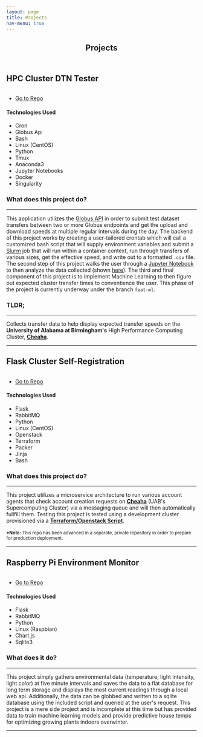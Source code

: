 ```yaml
---
layout: page
title: Projects
nav-menu: true
---
```


<!-- Main -->
<div id="main" class="alt">

<!-- One -->
<section id="one">
		<header class="major">
			<h1>Projects</h1>
		</header>

<!-- Content -->
<h2 id="content">HPC Cluster DTN Tester</h2>
<div class="row 200%">
	<div class="6u 12u$(medium)">
<span class="image fit"><img src="{% link assets/images/globus_trans.jpg %}" alt="" /></span>

<ul class="actions fit">
	<li><a href="https://gitlab.rc.uab.edu/mmoo97/DTN_tests" target="_blank" class="button special fit">Go to Repo</a></li>
</ul>
<h4>Technologies Used</h4>
<ul>
    <li>Cron</li>
    <li>Globus Api</li>
    <li>Bash</li>
    <li>Linux (CentOS)</li>
    <li>Python</li>
    <li>Tmux</li>
    <li>Anaconda3</li>
    <li>Jupyter Notebooks</li>
    <li>Docker</li>
    <li>Singularity</li>
</ul>
</div>
<div class="6u$ 12u$(medium)">
<h3>What does this project do?</h3>
<hr />
<p>This application utilizes the <a href="https://www.globus.org/" target="_blank">Globus API</a> in order to submit test 
dataset transfers between two or more Globus endpoints and get the upload and download speeds
at multiple regular intervals during the day. The backend of this project works by creating a user-tailored crontab which 
will call a customized bash script that will supply environment variables and submit a 
<a href="https://slurm.schedmd.com/overview.html" target="_blank">Slurm</a> job that will run within a container context, 
run through transfers of various sizes, get the effective speed, and write out to a formatted <code>.csv</code> file.
The second step of this project walks the user through a <a href="https://jupyter.org/" target="_blank">Jupyter Notebook</a>
to then analyze the data collected (shown <a href="https://gitlab.rc.uab.edu/mmoo97/DTN_tests/-/blob/v1.0.0/publish/DTN_notebook.ipynb" target="_blank">here</a>).
The third and final component of this project is to implement Machine Learning to then figure out expected cluster transfer times
to conventience the user. This phase of the project is currently underway under the branch <code>feat-ml</code>. </p>
<h3>TLDR;</h3>
<hr />
<p>Collects transfer data to help display expected transfer speeds on the <b>University of Alabama at Birmingham's</b> High 
Performance Computing Cluster, <b><a href="https://www.uab.edu/it/home/research-computing/cheaha" target="_blank">Cheaha</a></b>.
</p>

</div>
</div>
<hr />

<h2 id="content">Flask Cluster Self-Registration</h2>
<div class="row 200%">
	<div class="6u 12u$(medium)">
<span class="image fit"><img src="{% link assets/images/flask_ex.jpg %}" alt="" /></span>

<ul class="actions fit">
	<li><a href="https://gitlab.rc.uab.edu/mmoo97/flask_user_reg" target="_blank" class="button special fit">Go to Repo</a></li>
</ul>
<h4>Technologies Used</h4>
<ul>
    <li>Flask</li>
    <li>RabbitMQ</li>
    <li>Python</li>
    <li>Linux (CentOS)</li>
    <li>Openstack</li>
    <li>Terraform</li>
    <li>Packer</li>
    <li>Jinja</li>
    <li>Bash</li>
</ul>
</div>
<div class="6u$ 12u$(medium)">
<h3>What does this project do?</h3>
<hr />
<p>This project utilizes a microservice architecture to run various account agents that check account creation requests
on <b><a href="https://www.uab.edu/it/home/research-computing/cheaha">Cheaha</a></b> (UAB's Supercomputing Cluster)
via a messaging queue and will then automatically fullfill them. Testing this project is tested using a development cluster
provisioned via a <b><a href="https://gitlab.rc.uab.edu/mmoo97/terraform-openstack" target="_blank">Terraform/Openstack Script</a></b>.
<br>
<br>
<sup><b>*Note:</b> This repo has been advanced in a separate, private repository in order to prepare for production deployment.</sup></p>
</div>
</div>
<hr />


<h2 id="content">Raspberry Pi Environment Monitor</h2>
<div class="row 200%">
	<div class="6u 12u$(medium)">
<span class="image fit"><img src="{% link assets/images/enviropi.jpg %}" alt="" /></span>

<ul class="actions fit">
	<li><a href="https://github.com/mmoo97/enviro_monitor" target="_blank" class="button special fit">Go to Repo</a></li>
</ul>
<h4>Technologies Used</h4>
<ul>
    <li>Flask</li>
    <li>RabbitMQ</li>
    <li>Python</li>
    <li>Linux (Raspbian)</li>
    <li>Chart.js</li>
    <li>Sqlite3</li>
</ul>
</div>
<div class="6u$ 12u$(medium)">
<h3>What does it do?</h3>
<hr />
<p>This project simply gathers environmental data (temperature, light intensity, light color) at five minute intervals
and saves the data to a flat database for long term storage and displays the most current readings through a local web api.
Additionally, the data can be globbed and written to a sqlite database using the included script and queried at the user's
request. This project is a mere side project and is incomplete at this time but has provided data to train machine learning
models and provide predictive house temps for optimizing growing plants indoors overwinter.</p>
</div>
</div>
<hr />
</section>
</div>